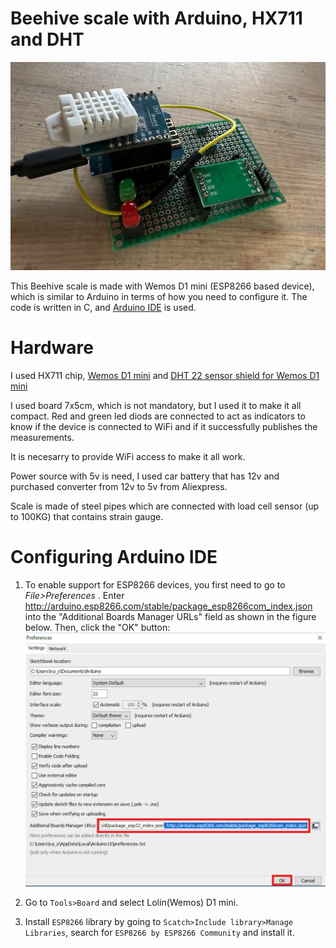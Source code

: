 # Beehive scale with Arduino, HX711 and DHT

![Device](images/device.png)

This Beehive scale is made with Wemos D1 mini (ESP8266 based device), which is similar to Arduino in terms of how you need to configure it.
The code is written in C, and [Arduino IDE](https://www.arduino.cc/en/software) is used.

# Hardware

I used HX711 chip, [Wemos D1 mini](https://www.wemos.cc/en/latest/d1/d1_mini.html) and [DHT 22 sensor shield for Wemos D1 mini](https://www.wemos.cc/en/latest/d1_mini_shield/dht.html)

I used board 7x5cm, which is not mandatory, but I used it to make it all compact. Red and green led diods are connected to act as indicators to know if the device is connected to WiFi and if it successfully publishes the measurements.

It is necesarry to provide WiFi access to make it all work.

Power source with 5v is need, I used car battery that has 12v and purchased converter from 12v to 5v from Aliexpress.

Scale is made of steel pipes which are connected with load cell sensor (up to 100KG) that contains strain gauge.

# Configuring Arduino IDE

1. To enable support for ESP8266 devices, you first need to go to *File>Preferences* .
Enter http://arduino.esp8266.com/stable/package_esp8266com_index.json into the "Additional Boards Manager URLs" field as shown in the figure below. Then, click the "OK" button:
![Configuring Arduino](images/Install-ESP8266-Board-add-on-in-Arduino-IDE-enter-URL.png)

2. Go to `Tools>Board` and select Lolin(Wemos) D1 mini.

3. Install `ESP8266` library by going to `Scatch>Include library>Manage Libraries`, search for `ESP8266 by ESP8266 Community` and install it.


